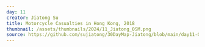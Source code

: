 ```yaml
---
day: 11
creator: Jiatong Su
title: Motorcycle Casualties in Hong Kong, 2018
thumbnail: /assets/thumbnails/2024/11_Jiatong_OSM.png
source: https://github.com/sujiatong/30DayMap-Jiatong/blob/main/day11-OSM/day11.Rmd
---
```

